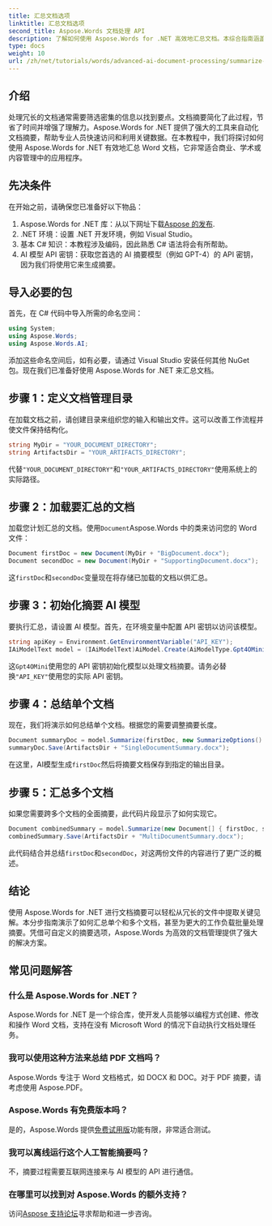 ```yaml
---
title: 汇总文档选项
linktitle: 汇总文档选项
second_title: Aspose.Words 文档处理 API
description: 了解如何使用 Aspose.Words for .NET 高效地汇总文档。本综合指南涵盖设置、文档加载和 AI 模型集成。
type: docs
weight: 10
url: /zh/net/tutorials/words/advanced-ai-document-processing/summarize-documents-options/
---
```

## 介绍

处理冗长的文档通常需要筛选密集的信息以找到要点。文档摘要简化了此过程，节省了时间并增强了理解力。Aspose.Words for .NET 提供了强大的工具来自动化文档摘要，帮助专业人员快速访问和利用关键数据。在本教程中，我们将探讨如何使用 Aspose.Words for .NET 有效地汇总 Word 文档，它非常适合商业、学术或内容管理中的应用程序。

## 先决条件

在开始之前，请确保您已准备好以下物品：

1. Aspose.Words for .NET 库：从以下网址下载[Aspose 的发布](https://releases.aspose.com/words/net/).
2. .NET 环境：设置 .NET 开发环境，例如 Visual Studio。
3. 基本 C# 知识：本教程涉及编码，因此熟悉 C# 语法将会有所帮助。
4. AI 模型 API 密钥：获取您首选的 AI 摘要模型（例如 GPT-4）的 API 密钥，因为我们将使用它来生成摘要。

## 导入必要的包

首先，在 C# 代码中导入所需的命名空间：

```csharp
using System;
using Aspose.Words;
using Aspose.Words.AI;
```

添加这些命名空间后，如有必要，请通过 Visual Studio 安装任何其他 NuGet 包。现在我们已准备好使用 Aspose.Words for .NET 来汇总文档。

## 步骤 1：定义文档管理目录

在加载文档之前，请创建目录来组织您的输入和输出文件。这可以改善工作流程并使文件保持结构化。

```csharp
string MyDir = "YOUR_DOCUMENT_DIRECTORY";
string ArtifactsDir = "YOUR_ARTIFACTS_DIRECTORY";
```

代替`"YOUR_DOCUMENT_DIRECTORY"`和`"YOUR_ARTIFACTS_DIRECTORY"`使用系统上的实际路径。

## 步骤 2：加载要汇总的文档

加载您计划汇总的文档。使用`Document`Aspose.Words 中的类来访问您的 Word 文件：

```csharp
Document firstDoc = new Document(MyDir + "BigDocument.docx");
Document secondDoc = new Document(MyDir + "SupportingDocument.docx");
```

这`firstDoc`和`secondDoc`变量现在将存储已加载的文档以供汇总。

## 步骤 3：初始化摘要 AI 模型

要执行汇总，请设置 AI 模型。首先，在环境变量中配置 API 密钥以访问该模型。

```csharp
string apiKey = Environment.GetEnvironmentVariable("API_KEY");
IAiModelText model = (IAiModelText)AiModel.Create(AiModelType.Gpt4OMini).WithApiKey(apiKey);
```

这`Gpt4OMini`使用您的 API 密钥初始化模型以处理文档摘要。请务必替换`"API_KEY"`使用您的实际 API 密钥。

## 步骤 4：总结单个文档

现在，我们将演示如何总结单个文档。根据您的需要调整摘要长度。

```csharp
Document summaryDoc = model.Summarize(firstDoc, new SummarizeOptions() { SummaryLength = SummaryLength.Short });
summaryDoc.Save(ArtifactsDir + "SingleDocumentSummary.docx");
```

在这里，AI模型生成`firstDoc`然后将摘要文档保存到指定的输出目录。

## 步骤 5：汇总多个文档

如果您需要跨多个文档的全面摘要，此代码片段显示了如何实现它。

```csharp
Document combinedSummary = model.Summarize(new Document[] { firstDoc, secondDoc }, new SummarizeOptions() { SummaryLength = SummaryLength.Long });
combinedSummary.Save(ArtifactsDir + "MultiDocumentSummary.docx");
```

此代码结合并总结`firstDoc`和`secondDoc`，对这两份文件的内容进行了更广泛的概述。

## 结论

使用 Aspose.Words for .NET 进行文档摘要可以轻松从冗长的文件中提取关键见解。本分步指南演示了如何汇总单个和多个文档，甚至为更大的工作负载批量处理摘要。凭借可自定义的摘要选项，Aspose.Words 为高效的文档管理提供了强大的解决方案。

## 常见问题解答

### 什么是 Aspose.Words for .NET？
Aspose.Words for .NET 是一个综合库，使开发人员能够以编程方式创建、修改和操作 Word 文档，支持在没有 Microsoft Word 的情况下自动执行文档处理任务。

### 我可以使用这种方法来总结 PDF 文档吗？
Aspose.Words 专注于 Word 文档格式，如 DOCX 和 DOC。对于 PDF 摘要，请考虑使用 Aspose.PDF。

### Aspose.Words 有免费版本吗？
是的，Aspose.Words 提供[免费试用版](https://releases.aspose.com/)功能有限，非常适合测试。

### 我可以离线运行这个人工智能摘要吗？
不，摘要过程需要互联网连接来与 AI 模型的 API 进行通信。

### 在哪里可以找到对 Aspose.Words 的额外支持？
访问[Aspose 支持论坛](https://forum.aspose.com/c/words/8/)寻求帮助和进一步咨询。